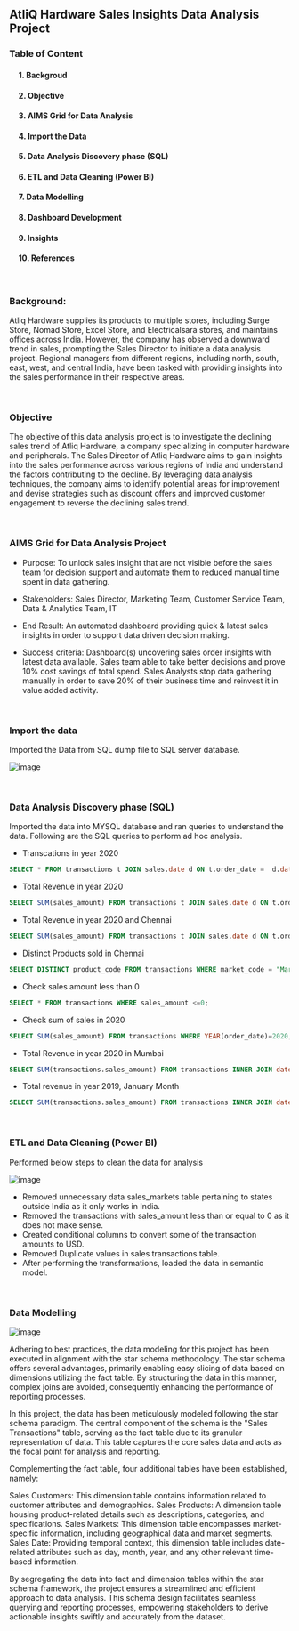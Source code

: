 <h2>AtliQ Hardware Sales Insights Data Analysis Project</h2>


<h3>Table of Content</h3>
    <h4>&nbsp;&nbsp;&nbsp;&nbsp;&nbsp;1. Backgroud </h4> 
    <h4>&nbsp;&nbsp;&nbsp;&nbsp;&nbsp;2. Objective </h4> 
    <h4>&nbsp;&nbsp;&nbsp;&nbsp;&nbsp;3. AIMS Grid for Data Analysis </h4> 
    <h4>&nbsp;&nbsp;&nbsp;&nbsp;&nbsp;4. Import the Data </h4> 
    <h4>&nbsp;&nbsp;&nbsp;&nbsp;&nbsp;5. Data Analysis Discovery phase (SQL) </h4> 
    <h4>&nbsp;&nbsp;&nbsp;&nbsp;&nbsp;6. ETL and Data Cleaning (Power BI) </h4> 
    <h4>&nbsp;&nbsp;&nbsp;&nbsp;&nbsp;7. Data Modelling </h4>
    <h4>&nbsp;&nbsp;&nbsp;&nbsp;&nbsp;8. Dashboard Development </h4>
    <h4>&nbsp;&nbsp;&nbsp;&nbsp;&nbsp;9. Insights </h4>
    <h4>&nbsp;&nbsp;&nbsp;&nbsp;&nbsp;10. References </h4> 

&nbsp;&nbsp;&nbsp;&nbsp;&nbsp;
<h3>Background:</h3>
Atliq Hardware supplies its products to multiple stores, including Surge Store, Nomad Store, Excel Store, and Electricalsara stores, and maintains offices across India. However, the company has observed a downward trend in sales, prompting the Sales Director to initiate a data analysis project. Regional managers from different regions, including north, south, east, west, and central India, have been tasked with providing insights into the sales performance in their respective areas.

&nbsp;&nbsp;&nbsp;&nbsp;&nbsp;
<h3>Objective</h3>
The objective of this data analysis project is to investigate the declining sales trend of Atliq Hardware, a company specializing in computer hardware and peripherals. The Sales Director of Atliq Hardware aims to gain insights into the sales performance across various regions of India and understand the factors contributing to the decline. By leveraging data analysis techniques, the company aims to identify potential areas for improvement and devise strategies such as discount offers and improved customer engagement to reverse the declining sales trend.

&nbsp;&nbsp;&nbsp;&nbsp;&nbsp;
<h3>AIMS Grid for Data Analysis Project</h3>

* Purpose: To unlock sales insight that are not visible before the sales team for decision support and automate them to reduced manual time spent in data gathering.

* Stakeholders: Sales Director, Marketing Team, Customer Service Team, Data & Analytics Team, IT
  
* End Result: An automated dashboard providing quick & latest sales insights in order to support data driven decision making.
  
* Success criteria: Dashboard(s) uncovering sales order insights with latest data available. Sales team able to take better decisions and prove 10% cost savings of total spend. Sales Analysts stop data gathering manually in order to save 20% of their business time and reinvest it in value added activity.

&nbsp;&nbsp;&nbsp;&nbsp;&nbsp;
<h3>Import the data</h3>
Imported the Data from SQL dump file to SQL server database.

![image](https://github.com/Vandan230997/Power-BI/assets/165855297/3ff5125d-bb02-4b9c-a0c8-d75add8a6cc7)

&nbsp;&nbsp;&nbsp;&nbsp;&nbsp;
<h3>Data Analysis Discovery phase (SQL)</h3>
Imported the data into MYSQL database and ran queries to understand the data. Following are the SQL queries to perform ad hoc analysis.

* Transcations in year 2020
  
```sql
SELECT * FROM transactions t JOIN sales.date d ON t.order_date =  d.date where year = 2020;
```

* Total Revenue in year 2020

```sql
SELECT SUM(sales_amount) FROM transactions t JOIN sales.date d ON t.order_date =  d.date WHERE year = 2020;
```

* Total Revenue in year 2020 and Chennai

```sql
SELECT SUM(sales_amount) FROM transactions t JOIN sales.date d ON t.order_date =  d.date WHERE year = 2020 AND market_code = 'Mark001';
```

* Distinct Products sold in Chennai

```sql 
SELECT DISTINCT product_code FROM transactions WHERE market_code = "Mark001";
```

* Check sales amount less than 0

```sql 
SELECT * FROM transactions WHERE sales_amount <=0;
```

* Check sum of sales in 2020

```sql 
SELECT SUM(sales_amount) FROM transactions WHERE YEAR(order_date)=2020;
```

* Total Revenue in year 2020 in Mumbai

```sql 
SELECT SUM(transactions.sales_amount) FROM transactions INNER JOIN date ON transactions.order_date=date.date WHERE date.year=2020 AND transactions.market_code="Mark002";
```

* Total revenue in year 2019, January Month

```sql 
SELECT SUM(transactions.sales_amount) FROM transactions INNER JOIN date ON transactions.order_date=date.date WHERE date.year=2020 AND date.month_name="January" AND transactions.currency="INR\r" OR transactions.currency="USD\r");
```


&nbsp;&nbsp;&nbsp;&nbsp;&nbsp;
<h3>ETL and Data Cleaning (Power BI)</h3>
Performed below steps to clean the data for analysis

![image](https://github.com/Vandan230997/Power-BI/assets/165855297/fd39a211-6de6-4bde-9946-2009a3568633)

* Removed unnecessary data sales_markets table pertaining to states outside India as it only works in India.
* Removed the transactions with sales_amount less than or equal to 0 as it does not make sense.
* Created conditional columns to convert some of the transaction amounts to USD.
* Removed Duplicate values in sales transactions table.
* After performing the transformations, loaded the data in semantic model.


&nbsp;&nbsp;&nbsp;&nbsp;&nbsp;
<h3>Data Modelling</h3>

![image](https://github.com/Vandan230997/Power-BI/assets/165855297/cdd3f182-6051-4ec7-be3e-7b7f0faf8401)

Adhering to best practices, the data modeling for this project has been executed in alignment with the star schema methodology. The star schema offers several advantages, primarily enabling easy slicing of data based on dimensions utilizing the fact table. By structuring the data in this manner, complex joins are avoided, consequently enhancing the performance of reporting processes.

In this project, the data has been meticulously modeled following the star schema paradigm. The central component of the schema is the "Sales Transactions" table, serving as the fact table due to its granular representation of data. This table captures the core sales data and acts as the focal point for analysis and reporting.

Complementing the fact table, four additional tables have been established, namely:

Sales Customers: This dimension table contains information related to customer attributes and demographics.
Sales Products: A dimension table housing product-related details such as descriptions, categories, and specifications.
Sales Markets: This dimension table encompasses market-specific information, including geographical data and market segments.
Sales Date: Providing temporal context, this dimension table includes date-related attributes such as day, month, year, and any other relevant time-based information.

By segregating the data into fact and dimension tables within the star schema framework, the project ensures a streamlined and efficient approach to data analysis. This schema design facilitates seamless querying and reporting processes, empowering stakeholders to derive actionable insights swiftly and accurately from the dataset.
